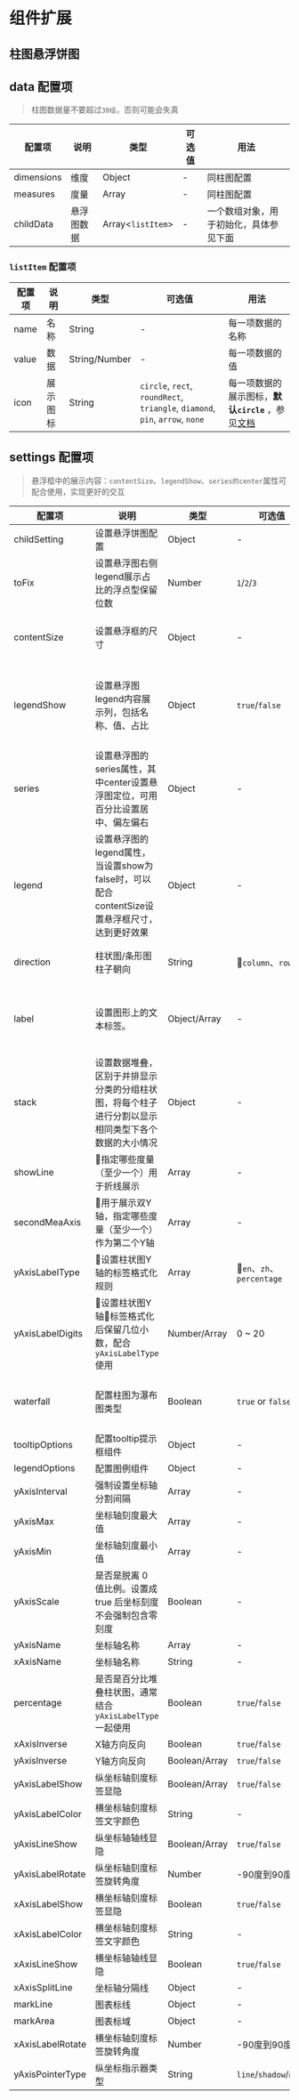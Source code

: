 # 组件扩展

## 柱图悬浮饼图

<vuep class="barpie" template="#componentExtension" :options="{ theme: 'vue', lineNumbers: false }"></vuep>

<script v-pre type="text/x-template" id="componentExtension">
<template>
  <ve-barpie-chart :data="chartData" :settings="chartSettings"/>
</template>

<script>
 module.exports = {
    created () {

      this.chartData = {
        dimensions: {
        name: 'date',
        data: [
          '2023-11-29',
          '2023-12-02',
          '2023-12-03',
          '2023-12-04',
          '2023-12-05',
          '2023-12-06',
          '2023-12-07',
          '2023-12-08'
        ]
      },
        measures: [
        {
          name: '覆盖量',
          data: [
            301655111,
            736627221,
            136826493,
            301655111,
            236627217,
            536825646,
            201655118,
            436627221
          ]
        }
      ],
      childData: [
        [
      {
        'name': '6-2123314413414314314',
        'value': 58651984,
        'icon': '',
      },
      {
        'name': '65-1',
        'value': 37555584,
        'icon': '',
      },
      {
        'name': '86-2',
        'value': 7048795,
        'icon': '',
      },
      {
        'name': '8-2',
        'value': 6773539
      },
      {
        'name': '84-1',
        'value': 6762250,
      },
      {
        'name': '12-1',
        'value': 6450529
      },
      {
        'name': '6-1',
        'value': 6207719
      },
      {
        'name': '86-1',
        'value': 5738955
      },
      {
        'name': '79-1',
        'value': 5336847
      },
      {
        'name': '123-2',
        'value': 5005122
      },
      {
        'name': '67-2',
        'value': 4793557
      },
      {
        'name': '943-1',
        'value': 4767534
      },
      {
        'name': '314-1',
        'value': 4584135
      },
      {
        'name': '975-1',
        'value': 4546914
      },
      {
        'name': '97-1',
        'value': 4546762
      },
      {
        'name': '974-2',
        'value': 4444055
      },
      {
        'name': '6-3',
        'value': 4433385
      },
      {
        'name': '690-2',
        'value': 4169060
      },
      {
        'name': '90-2',
        'value': 4152653
      },
      {
        'name': '878-1',
        'value': 3881443
      }
    ],
        [
      {
        'name': '6-2123314413414314314',
        'value': 58651984,
        'icon': '',
      },
      {
        'name': '65-1',
        'value': 37555584,
        'icon': '',
      },
      {
        'name': '86-2',
        'value': 7048795,
        'icon': '',
      },
      {
        'name': '8-2',
        'value': 6773539
      },
      {
        'name': '84-1',
        'value': 6762250,
      },
      {
        'name': '12-1',
        'value': 6450529
      },
      {
        'name': '6-1',
        'value': 6207719
      },
      {
        'name': '86-1',
        'value': 5738955
      },
      {
        'name': '79-1',
        'value': 5336847
      },
      {
        'name': '123-2',
        'value': 5005122
      },
      {
        'name': '67-2',
        'value': 4793557
      },
      {
        'name': '943-1',
        'value': 4767534
      },
      {
        'name': '314-1',
        'value': 4584135
      },
      {
        'name': '975-1',
        'value': 4546914
      },
      {
        'name': '97-1',
        'value': 4546762
      },
      {
        'name': '974-2',
        'value': 4444055
      },
      {
        'name': '6-3',
        'value': 4433385
      },
      {
        'name': '690-2',
        'value': 4169060
      },
      {
        'name': '90-2',
        'value': 4152653
      },
      {
        'name': '878-1',
        'value': 3881443
      }
    ],
        [
      {
        'name': '6-2123314413414314314',
        'value': 58651984,
        'icon': '',
      },
      {
        'name': '65-1',
        'value': 37555584,
        'icon': '',
      },
      {
        'name': '86-2',
        'value': 7048795,
        'icon': '',
      },
      {
        'name': '8-2',
        'value': 6773539
      },
      {
        'name': '84-1',
        'value': 6762250,
      },
      {
        'name': '12-1',
        'value': 6450529
      },
      {
        'name': '6-1',
        'value': 6207719
      },
      {
        'name': '86-1',
        'value': 5738955
      },
      {
        'name': '79-1',
        'value': 5336847
      },
      {
        'name': '123-2',
        'value': 5005122
      },
      {
        'name': '67-2',
        'value': 4793557
      },
      {
        'name': '943-1',
        'value': 4767534
      },
      {
        'name': '314-1',
        'value': 4584135
      },
      {
        'name': '975-1',
        'value': 4546914
      },
      {
        'name': '97-1',
        'value': 4546762
      },
      {
        'name': '974-2',
        'value': 4444055
      },
      {
        'name': '6-3',
        'value': 4433385
      },
      {
        'name': '690-2',
        'value': 4169060
      },
      {
        'name': '90-2',
        'value': 4152653
      },
      {
        'name': '878-1',
        'value': 3881443
      }
    ],
        [
      {
        'name': '6-2123314413414314314',
        'value': 58651984,
        'icon': '',
      },
      {
        'name': '65-1',
        'value': 37555584,
        'icon': '',
      },
      {
        'name': '86-2',
        'value': 7048795,
        'icon': '',
      },
      {
        'name': '8-2',
        'value': 6773539
      },
      {
        'name': '84-1',
        'value': 6762250,
      },
      {
        'name': '12-1',
        'value': 6450529
      },
      {
        'name': '6-1',
        'value': 6207719
      },
      {
        'name': '86-1',
        'value': 5738955
      },
      {
        'name': '79-1',
        'value': 5336847
      },
      {
        'name': '123-2',
        'value': 5005122
      },
      {
        'name': '67-2',
        'value': 4793557
      },
      {
        'name': '943-1',
        'value': 4767534
      },
      {
        'name': '314-1',
        'value': 4584135
      },
      {
        'name': '975-1',
        'value': 4546914
      },
      {
        'name': '97-1',
        'value': 4546762
      },
      {
        'name': '974-2',
        'value': 4444055
      },
      {
        'name': '6-3',
        'value': 4433385
      },
      {
        'name': '690-2',
        'value': 4169060
      },
      {
        'name': '90-2',
        'value': 4152653
      },
      {
        'name': '878-1',
        'value': 3881443
      }
    ],
        [
      {
        'name': '6-2123314413414314314',
        'value': 58651984,
        'icon': '',
      },
      {
        'name': '65-1',
        'value': 37555584,
        'icon': '',
      },
      {
        'name': '86-2',
        'value': 7048795,
        'icon': '',
      },
      {
        'name': '8-2',
        'value': 6773539
      },
      {
        'name': '84-1',
        'value': 6762250,
      },
      {
        'name': '12-1',
        'value': 6450529
      },
      {
        'name': '6-1',
        'value': 6207719
      },
      {
        'name': '86-1',
        'value': 5738955
      },
      {
        'name': '79-1',
        'value': 5336847
      },
      {
        'name': '123-2',
        'value': 5005122
      },
      {
        'name': '67-2',
        'value': 4793557
      },
      {
        'name': '943-1',
        'value': 4767534
      },
      {
        'name': '314-1',
        'value': 4584135
      },
      {
        'name': '975-1',
        'value': 4546914
      },
      {
        'name': '97-1',
        'value': 4546762
      },
      {
        'name': '974-2',
        'value': 4444055
      },
      {
        'name': '6-3',
        'value': 4433385
      },
      {
        'name': '690-2',
        'value': 4169060
      },
      {
        'name': '90-2',
        'value': 4152653
      },
      {
        'name': '878-1',
        'value': 3881443
      }
    ],
        [
      {
        'name': '6-2123314413414314314',
        'value': 58651984,
        'icon': '',
      },
      {
        'name': '65-1',
        'value': 37555584,
        'icon': '',
      },
      {
        'name': '86-2',
        'value': 7048795,
        'icon': '',
      },
      {
        'name': '8-2',
        'value': 6773539
      },
      {
        'name': '84-1',
        'value': 6762250,
      },
      {
        'name': '12-1',
        'value': 6450529
      },
      {
        'name': '6-1',
        'value': 6207719
      },
      {
        'name': '86-1',
        'value': 5738955
      },
      {
        'name': '79-1',
        'value': 5336847
      },
      {
        'name': '123-2',
        'value': 5005122
      },
      {
        'name': '67-2',
        'value': 4793557
      },
      {
        'name': '943-1',
        'value': 4767534
      },
      {
        'name': '314-1',
        'value': 4584135
      },
      {
        'name': '975-1',
        'value': 4546914
      },
      {
        'name': '97-1',
        'value': 4546762
      },
      {
        'name': '974-2',
        'value': 4444055
      },
      {
        'name': '6-3',
        'value': 4433385
      },
      {
        'name': '690-2',
        'value': 4169060
      },
      {
        'name': '90-2',
        'value': 4152653
      },
      {
        'name': '878-1',
        'value': 3881443
      }
    ],
        [
      {
        'name': '6-2123314413414314314',
        'value': 58651984,
        'icon': '',
      },
      {
        'name': '65-1',
        'value': 37555584,
        'icon': '',
      },
      {
        'name': '86-2',
        'value': 7048795,
        'icon': '',
      },
      {
        'name': '8-2',
        'value': 6773539
      },
      {
        'name': '84-1',
        'value': 6762250,
      },
      {
        'name': '12-1',
        'value': 6450529
      },
      {
        'name': '6-1',
        'value': 6207719
      },
      {
        'name': '86-1',
        'value': 5738955
      },
      {
        'name': '79-1',
        'value': 5336847
      },
      {
        'name': '123-2',
        'value': 5005122
      },
      {
        'name': '67-2',
        'value': 4793557
      },
      {
        'name': '943-1',
        'value': 4767534
      },
      {
        'name': '314-1',
        'value': 4584135
      },
      {
        'name': '975-1',
        'value': 4546914
      },
      {
        'name': '97-1',
        'value': 4546762
      },
      {
        'name': '974-2',
        'value': 4444055
      },
      {
        'name': '6-3',
        'value': 4433385
      },
      {
        'name': '690-2',
        'value': 4169060
      },
      {
        'name': '90-2',
        'value': 4152653
      },
      {
        'name': '878-1',
        'value': 3881443
      }
    ],
        [
      {
        'name': '6-2123314413414314314',
        'value': 58651984,
        'icon': '',
      },
      {
        'name': '65-1',
        'value': 37555584,
        'icon': '',
      },
      {
        'name': '86-2',
        'value': 7048795,
        'icon': '',
      },
      {
        'name': '8-2',
        'value': 6773539
      },
      {
        'name': '84-1',
        'value': 6762250,
      },
      {
        'name': '12-1',
        'value': 6450529
      },
      {
        'name': '6-1',
        'value': 6207719
      },
      {
        'name': '86-1',
        'value': 5738955
      },
      {
        'name': '79-1',
        'value': 5336847
      },
      {
        'name': '123-2',
        'value': 5005122
      },
      {
        'name': '67-2',
        'value': 4793557
      },
      {
        'name': '943-1',
        'value': 4767534
      },
      {
        'name': '314-1',
        'value': 4584135
      },
      {
        'name': '975-1',
        'value': 4546914
      },
      {
        'name': '97-1',
        'value': 4546762
      },
      {
        'name': '974-2',
        'value': 4444055
      },
      {
        'name': '6-3',
        'value': 4433385
      },
      {
        'name': '690-2',
        'value': 4169060
      },
      {
        'name': '90-2',
        'value': 4152653
      },
      {
        'name': '878-1',
        'value': 3881443
      }
    ]
      ]
      },
      this.chartSettings = {
        color: '#426fff',
        label: {
          show: true
        },
        xAxisLabelRotate: '-70',
        childSetting: {
          series: {
            center: ['20%', '50%']
          },
          legend: {
            show: true
          },
          color: ['#426fff', '#40adff', '#3fdace', '#18bdb0', '#ffda3e', '#ffa900', '#83dd89', '#bedf65', '#956bfd', '#f67bb2'],
          toFix: 3,
          contentSize: {
            width: '500px',
            height: '200px'
          },
          legendShow: {
            value: true,
            percent: true
          }
        }
      }
    }
  }
</script>

## data 配置项
> 柱图数据量不要超过`30组`，否则可能会失真

| 配置项       | 说明              | 类型                     | 可选值  | 用法 |
|-----------|-----------------|------------------------|------|--|
|    dimensions     | 维度              | Object                 | -    | 同柱图配置 |
|    measures       | 度量              | Array                  | -    | 同柱图配置 |
|    childData     | 悬浮图数据          | Array<`listItem`>                  | - | 一个数组对象，用于初始化，具体参见下面 |

### `listItem` 配置项

| 配置项                | 说明              | 类型                     | 可选值  | 用法 |
|-----------|-----------------|------------------------|------|--|
|    name        | 名称              | String                 | -    | 每一项数据的名称 |
|    value       | 数据              | String/Number                  | -    | 每一项数据的值 |
|    icon        |      展示图标           |         String        | `circle`, `rect`, `roundRect`, `triangle`, `diamond`, `pin`, `arrow`, `none` | 每一项数据的展示图标，**默认`circle`** ，参见[文档](https://echarts.apache.org/zh/option.html#legend.icon) |

## settings 配置项
> 悬浮框中的展示内容：`contentSize`、`legendShow`、`series的center`属性可配合使用，实现更好的交互

| 配置项              | 说明                                                          | 类型 | 可选值                     | 用法                                                                                               |
|------------------|-------------------------------------------------------------| --- |-------------------------|--------------------------------------------------------------------------------------------------|
| childSetting     | 设置悬浮饼图配置                                                    | Object | -                       | 参见[文档](https://echarts.apache.org/zh/option.html#title)                                          |
| toFix            | 设置悬浮图右侧legend展示占比的浮点型保留位数                                   | Number | `1`/`2`/`3`             | 配置在`childSetting`对象，**默认`2`**                                                                    |
| contentSize      | 设置悬浮框的尺寸                                                    | Object | -                       | 配置在`childSetting`对象，传值配置悬浮框的尺寸，**默认`width:500px;height:200px;`**                                 |
| legendShow       | 设置悬浮图legend内容展示列，包括名称、值、占比                                  | Object | `true`/`false`          | 配置在`childSetting`对象，配置悬浮框内饼图的`legend`展示列`name`默认展示，`value`和`percent`动态控制，可配合设置悬浮框展示宽度，**默认全部展示** |
| series           | 设置悬浮图的series属性，其中center设置悬浮图定位，可用百分比设置居中、偏左偏右               | Object | - | 配置在`childSetting`对象中，参见[文档](https://echarts.apache.org/zh/option.html#series-pie)                |
| legend           | 设置悬浮图的legend属性，当设置show为false时，可以配合contentSize设置悬浮框尺寸，达到更好效果 | Object | - | 配置在`childSetting`对象中，参见[文档](https://echarts.apache.org/zh/option.html#legend)                    |
| direction        | 柱状图/条形图柱子朝向                                                 | String | `column`、`row`         | 默认 `column` 为垂直柱子（柱状图)；`row` 为水平柱子（条形图）                                                          |
| label            | 设置图形上的文本标签。                                                 | Object/Array | -                       | 传值`Object` 适用于同时设置多个度量为统一的label；传值`Array`适用于多个度量设置不同的label。示例区别参见 **显示文本标签** 与 **阶梯瀑布图**         |
| stack            | 设置数据堆叠，区别于并排显示分类的分组柱状图，将每个柱子进行分割以显示相同类型下各个数据的大小情况           | Object | -                       | 指定哪些度量堆叠展示，例如: 指定`PV`与`UV`以`sum`堆叠，双向柱状图必填                                                       |
| showLine         | 指定哪些度量（至少一个）用于折线展示                                         | Array | -                       | -                                                                                                |
| secondMeaAxis    | 用于展示双Y轴，指定哪些度量（至少一个）作为第二个Y轴                                | Array | -                       | -                                                                                                |
| yAxisLabelType   | 设置柱状图Y轴的标签格式化规则                                            | Array | `en`、`zh`、`percentage` | `en` 英文数字规则；`zh` 中文数字规则；`percentage` 百分比                                                       |
| yAxisLabelDigits | 设置柱状图Y轴标签格式化后保留几位小数，配合 `yAxisLabelType` 使用                | Number/Array | 0 ~ 20                  | 默认值为 0                                                                                           |
| waterfall        | 配置柱图为瀑布图类型                                                  | Boolean | `true` or `false`       | 瀑布图的数据维度中，须包含一组名为 `secondaryMeasure` 的辅助度量                                                       |
| tooltipOptions   | 配置tooltip提示框组件                                              | Object | -                       | 参见[文档](https://echarts.apache.org/zh/option.html#tooltip)                                        |
| legendOptions    | 配置图例组件                                                      | Object | -                       | 参见[文档](https://echarts.apache.org/zh/option.html#legend)                                         |
| yAxisInterval    | 强制设置坐标轴分割间隔                                                 | Array | -                       | 参见[文档](https://www.echartsjs.com/option.html#yAxis.inverse)                                      |
| yAxisMax         | 坐标轴刻度最大值                                                    | Array | -                       | 参见[文档](https://www.echartsjs.com/option.html#yAxis.max)                                          |
| yAxisMin         | 坐标轴刻度最小值                                                    | Array | -                       | 参见[文档](https://www.echartsjs.com/option.html#yAxis.min)                                          |
| yAxisScale       | 是否是脱离 0 值比例。设置成 true 后坐标刻度不会强制包含零刻度                         | Boolean | -                       | 参见[文档](https://www.echartsjs.com/option.html#yAxis.scale)                                        |
| yAxisName        | 坐标轴名称                                                       | Array | -                       | 参见[文档](https://www.echartsjs.com/option.html#yAxis.name)                                         |
| xAxisName        | 坐标轴名称                                                       | String | -                       | 参见[文档](https://echarts.apache.org/zh/option.html#xAxis.name)                                     |
| percentage       | 是否是百分比堆叠柱状图，通常结合 `yAxisLabelType` 一起使用                      | Boolean | `true`/`false`          | 默认 `false`                                                                                       |
| xAxisInverse     | X轴方向反向                                                      | Boolean | `true`/`false`          | 默认 `false`  参见[文档](https://www.echartsjs.com/zh/option.html#xAxis.inverse)                       |
| yAxisInverse     | Y轴方向反向                                                      | Boolean/Array | `true`/`false`          | 默认 `false`   参见[文档](https://www.echartsjs.com/zh/option.html#yAxis.inverse)                      |
| yAxisLabelShow   | 纵坐标轴刻度标签显隐                                                  | Boolean/Array | `true`/`false`          | 默认 `true`                                                                                        |
| yAxisLabelColor  | 横坐标轴刻度标签文字颜色                                                | String | -                       | 默认 null                                                                                          |
| yAxisLineShow    | 纵坐标轴轴线显隐                                                    | Boolean/Array | `true`/`false`          | 默认 `true`                                                                                        |
| yAxisLabelRotate | 纵坐标轴刻度标签旋转角度                                                | Number | -90度到90度                | 默认 0                                                                                             | https://echarts.apache.org/zh/option.html#yAxis.axisLabel.rotate |
| xAxisLabelShow   | 横坐标轴刻度标签显隐                                                  | Boolean | `true`/`false`          | 默认 `true`                                                                                        |
| xAxisLabelColor  | 横坐标轴刻度标签文字颜色                                                | String | -                       | 默认 null                                                                                          |
| xAxisLineShow    | 横坐标轴轴线显隐                                                    | Boolean | `true`/`false`          | 默认 `true`                                                                                        |
| xAxisSplitLine   | 坐标轴分隔线                                                      | Object | -                       | 默认不显示                                                                                            | https://echarts.apache.org/zh/option.html#xAxis.splitLine |
| markLine         | 图表标线                                                        | Object | -                       | 参见[文档](https://echarts.apache.org/v4/zh/option.html#series-line.markLine)                        |
| markArea         | 图表标域                                                        | Object | -                       | 参见[文档](https://echarts.apache.org/v4/zh/option.html#series-line.markArea)                        |
| xAxisLabelRotate | 横坐标轴刻度标签旋转角度                                                | Number | -90度到90度                | 默认 0                                                                                             | https://echarts.apache.org/zh/option.html#xAxis.axisLabel.rotate |
| yAxisPointerType | 纵坐标指示器类型                                                    | String | `line`/`shadow`/`none`  | 参见[文档](https://echarts.apache.org/v4/zh/option.html#axisPointer.type)                            |
